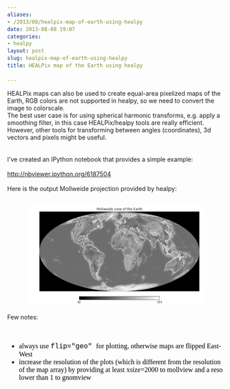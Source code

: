 ```yaml
---
aliases:
- /2013/08/healpix-map-of-earth-using-healpy
date: 2013-08-08 19:07
categories:
- healpy
layout: post
slug: healpix-map-of-earth-using-healpy
title: HEALPix map of the Earth using healpy

---
```


<p>
 HEALPix maps can also be used to create equal-area pixelized maps of the Earth, RGB colors are not supported in healpy, so we need to convert the image to colorscale.
 <br/>
 The best user case is for using spherical harmonic transforms, e.g. apply a smoothing filter, in this case HEALPix/healpy tools are really efficient.
 <br/>
 However, other tools for transforming between angles (coordinates), 3d vectors and pixels might be useful.
 <br/>
 <br/>
 <a name="more">
 </a>
 <br/>
 I've created an IPython notebook that provides a simple example:
 <br/>
 <br/>
 <a href="http://nbviewer.ipython.org/6187504">
  http://nbviewer.ipython.org/6187504
 </a>
 <br/>
 <br/>
 Here is the output Mollweide projection provided by healpy:
 <br/>
 <br/>
</p>
<div class="separator" style="clear: both; text-align: center;">
 <a href="healpix-map-of-earth-using-healpy_s1600_download.png" imageanchor="1" style="margin-left: 1em; margin-right: 1em;">
  <img border="0" height="230" src="healpix-map-of-earth-using-healpy_s400_download.png" width="400"/>
 </a>
</div>
<br/>
Few notes:
<br/>
<br/>
<div>
</div>
<br/>
<ul style="-webkit-text-stroke-width: 0px; color: black; font-family: 'Times New Roman'; font-size: medium; font-style: normal; font-variant: normal; font-weight: normal; letter-spacing: normal; line-height: normal; orphans: auto; text-align: start; text-indent: 0px; text-transform: none; white-space: normal; widows: auto; word-spacing: 0px;">
 <li>
  always use
  <span style="font-family: Courier New, Courier, monospace;">
   flip="geo"
  </span>
  for plotting, otherwise maps are flipped East-West
 </li>
 <li>
  increase the resolution of the plots (which is different from the resolution of the map array) by providing at least xsize=2000 to mollview and a reso lower than 1 to gnomview
 </li>
</ul>
